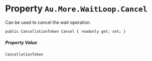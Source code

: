 # Property `Au.More.WaitLoop.Cancel`

Can be used to cancel the wait operation.

```
public CancellationToken Cancel { readonly get; set; }
```

##### Property Value

`CancellationToken`